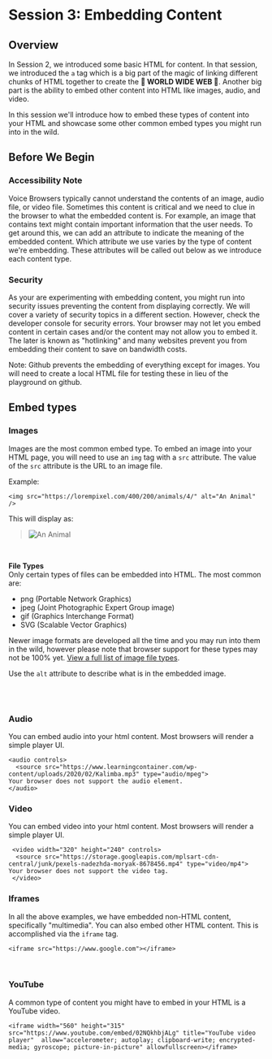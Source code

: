 # Session 3: Embedding Content

## Overview
In Session 2, we introduced some basic HTML for content. In that session, we introduced the `a` tag which is a big part of the magic of linking different chunks of HTML together to create the <b>🎺 WORLD WIDE WEB 🎺</b>. Another big part is the ability to embed other content into HTML like images, audio, and video.

In this session we'll introduce how to embed these types of content into your HTML and showcase some other common embed types you might run into in the wild.

## Before We Begin
### Accessibility Note
Voice Browsers typically cannot understand the contents of an image, audio file, or video file. Sometimes this content is critical and we need to clue in the browser to what the embedded content is. For example, an image that contains text might contain important information that the user needs. To get around this, we can add an attribute to indicate the meaning of the embedded content. Which attribute we use varies by the type of content we're embedding. These attributes will be called out below as we introduce each content type.

### Security
As your are experimenting with embedding content, you might run into security issues preventing the content from displaying correctly. We will cover a variety of security topics in a different section. However, check the developer console for security errors. Your browser may not let you embed content in certain cases and/or the content may not allow you to embed it. The later is known as "hotlinking" and many websites prevent you from embedding their content to save on bandwidth costs. 

Note: Github prevents the embedding of everything except for images. You will need to create a local HTML file for testing these in lieu of the playground on github.


## Embed types

### Images 
Images are the most common embed type. To embed an image into your HTML page, you will need to use an `img` tag with a `src` attribute. The value of the `src` attribute is the URL to an image file.

Example:
```
<img src="https://lorempixel.com/400/200/animals/4/" alt="An Animal" />
```

This will display as:
> <img src="https://lorempixel.com/400/200/animals/4/" alt="An Animal" />

<br />

**File Types**<br />
Only certain types of files can be embedded into HTML. The most common are:

- png (Portable Network Graphics)
- jpeg (Joint Photographic Expert Group image)
- gif (Graphics Interchange Format)
- SVG (Scalable Vector Graphics)

Newer image formats are developed all the time and you may run into them in the wild, however please note that browser support for these types may not be 100% yet. [View a full list of image file types](https://developer.mozilla.org/en-US/docs/Web/Media/Formats/Image_types).

Use the `alt` attribute to describe what is in the embedded image. 

<br />
<br />

### Audio
You can embed audio into your html content. Most browsers will render a simple player UI. 
```
<audio controls>
  <source src="https://www.learningcontainer.com/wp-content/uploads/2020/02/Kalimba.mp3" type="audio/mpeg">
Your browser does not support the audio element.
</audio>
```


### Video
You can embed video into your html content. Most browsers will render a simple player UI. 
```
 <video width="320" height="240" controls>
  <source src="https://storage.googleapis.com/mplsart-cdn-central/junk/pexels-nadezhda-moryak-8678456.mp4" type="video/mp4">
Your browser does not support the video tag.
 </video>
```



### Iframes
In all the above examples, we have embedded non-HTML content, specifically "multimedia". You can also embed other HTML content.
This is accomplished via the `iframe` tag. 

```<iframe src="https://www.google.com"></iframe>```

<br />

### YouTube 
A common type of content you might have to embed in your HTML is a YouTube video. 

```
<iframe width="560" height="315" src="https://www.youtube.com/embed/02NQkhbjALg" title="YouTube video player"  allow="accelerometer; autoplay; clipboard-write; encrypted-media; gyroscope; picture-in-picture" allowfullscreen></iframe>
```




